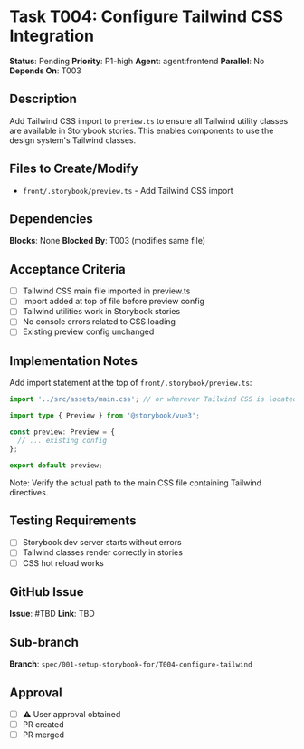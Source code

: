 # Task T004: Configure Tailwind CSS Integration

**Status**: Pending
**Priority**: P1-high
**Agent**: agent:frontend
**Parallel**: No
**Depends On**: T003

## Description

Add Tailwind CSS import to `preview.ts` to ensure all Tailwind utility classes are available in Storybook stories. This enables components to use the design system's Tailwind classes.

## Files to Create/Modify

- `front/.storybook/preview.ts` - Add Tailwind CSS import

## Dependencies

**Blocks**: None
**Blocked By**: T003 (modifies same file)

## Acceptance Criteria

- [ ] Tailwind CSS main file imported in preview.ts
- [ ] Import added at top of file before preview config
- [ ] Tailwind utilities work in Storybook stories
- [ ] No console errors related to CSS loading
- [ ] Existing preview config unchanged

## Implementation Notes

Add import statement at the top of `front/.storybook/preview.ts`:

```typescript
import '../src/assets/main.css'; // or wherever Tailwind CSS is located

import type { Preview } from '@storybook/vue3';

const preview: Preview = {
  // ... existing config
};

export default preview;
```

Note: Verify the actual path to the main CSS file containing Tailwind directives.

## Testing Requirements

- [ ] Storybook dev server starts without errors
- [ ] Tailwind classes render correctly in stories
- [ ] CSS hot reload works

## GitHub Issue

**Issue**: #TBD
**Link**: TBD

## Sub-branch

**Branch**: `spec/001-setup-storybook-for/T004-configure-tailwind`

## Approval

- [ ] ⚠️ User approval obtained
- [ ] PR created
- [ ] PR merged

